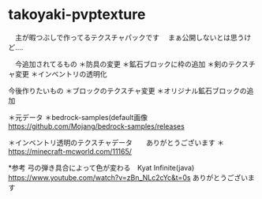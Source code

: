 # takoyaki-pvptexture
　主が暇つぶしで作ってるテクスチャパックです
 　まぁ公開しないとは思うけど....
  
 　今追加されてるもの
  ＊防具の変更
  ＊鉱石ブロックに枠の追加
  ＊剣のテクスチャ変更
  ＊インベントリの透明化
  
  今後作りたいもの
  ＊ブロックのテクスチャ変更
  ＊オリジナル鉱石ブロックの追加
  
  ＊元データ
  ＊bedrock-samples(default画像
   https://github.com/Mojang/bedrock-samples/releases
   
   ＊インベントリ透明のテクスチャデータ　　ありがとうございます
   ＊https://minecraft-mcworld.com/11165/

   *参考
   弓の弾き具合によって色が変わる　Kyat Infinite(java)
   https://www.youtube.com/watch?v=zBn_NLc2cYc&t=0s
   ありがとうございます
   
